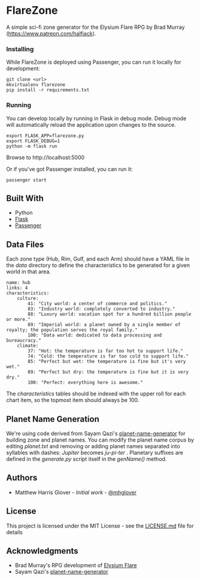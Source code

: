 # FlareZone

A simple sci-fi zone generator for the Elysium Flare RPG by Brad Murray (https://www.patreon.com/halfjack).

<!-- ## Getting Started

These instructions will get you a copy of the project up and running on your local machine for development and testing purposes. See deployment for notes on how to deploy the project on a live system. -->

<!-- ### Prerequisites

What things you need to install the software and how to install them

```
Give examples
``` -->

### Installing

While FlareZone is deployed using Passenger, you can run it locally for development:

```
git clone <url>
mkvirtualenv flarezone
pip install -r requirements.txt
```

### Running

You can develop locally by running in Flask in debug mode. Debug mode will automatically reload the application upon changes to the source.
```
export FLASK_APP=flarezone.py
export FLASK_DEBUG=1
python -m flask run
```

Browse to http://localhost:5000

Or if you've got Passenger installed, you can run it:
```
passenger start
```


<!-- ## Running the tests

Explain how to run the automated tests for this system

### Break down into end to end tests

Explain what these tests test and why

```
Give an example
```

### And coding style tests

Explain what these tests test and why

```
Give an example
``` -->

<!-- ## Deployment

Add additional notes about how to deploy this on a live system -->

## Built With

* Python
* [Flask](http://flask.pocoo.org/docs/0.12/quickstart/)
* [Passenger](https://www.phusionpassenger.com/library/walkthroughs/start/python.html)

<!-- ## Contributing

Please read [CONTRIBUTING.md](https://gist.github.com/PurpleBooth/b24679402957c63ec426) for details on our code of conduct, and the process for submitting pull requests to us. -->

<!-- ## Versioning

We use [SemVer](http://semver.org/) for versioning. For the versions available, see the [tags on this repository](https://github.com/your/project/tags).  -->

## Data Files

Each zone type (Hub, Rim, Gulf, and each Arm) should have a YAML file in the _data_ directory to define the characteristics to be generated for a given world in that area. 

    name: hub
    links: 4
    characteristics:
        culture:
            41: "City world: a center of commerce and politics."
            83: "Industry world: completely converted to industry."
            88: "Luxury world: vacation spot for a hundred billion people or more."
            89: "Imperial world: a planet owned by a single member of royalty; the population serves the royal family."
            100: "Data world: dedicated to data processing and bureaucracy."
        climate:
            37: "Hot: the temperature is far too hot to support life."
            74: "Cold: the temperature is far too cold to support life."
            85: "Perfect but wet: the temperature is fine but it's very wet."
            89: "Perfect but dry: the temperature is fine but it is very dry."
            100: "Perfect: everything here is awesome."

The _characteristics_ tables should be indexed with the upper roll for each chart item, so the topmost item should always be 100.

## Planet Name Generation
We're using code derived from Sayam Qazi's [planet-name-generator](https://github.com/sayamqazi/planet-name-generator) for building zone and planet names. You can modify the planet name corpus by editing _planet.txt_ and removing or adding planet names separated into syllables with dashes: _Jupiter_ becomes *ju-pi-ter*
. Planetary suffixes are defined in the _generate.py_ script itself in the _genName()_ method.

## Authors

* Matthew Harris Glover - *Initial work* - [@mhglover](https://twitter.com/mhglover)

<!-- See also the list of [contributors](https://github.com/your/project/contributors) who participated in this project. -->

## License

This project is licensed under the MIT License - see the [LICENSE.md](LICENSE.md) file for details

## Acknowledgments

* Brad Murray's RPG development of [Elysium Flare](https://www.patreon.com/halfjack)
* Sayam Qazi's [planet-name-generator](https://github.com/sayamqazi/planet-name-generator)
